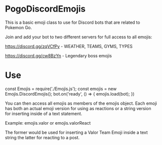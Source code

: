 # PogoDiscordEmojis

This is a basic emoji class to use for Discord bots that are related to Pokemon Go.

Join and add your bot to two different servers for full access to all emojis:

https://discord.gg/zqVCfPy - WEATHER, TEAMS, GYMS, TYPES

https://discord.gg/cw8BzYn - Legendary boss emojis

# Use

const Emojis = require('./Emojis.js');
const emojis = new Emojis.DiscordEmojis();
bot.on('ready', () => {
    emojis.load(bot);
})

You can then access all emojis as members of the emojis object.  Each emoji has both an actual emoji version for using as reactions or a string version for inserting inside of a text statement.

Example: emojis.valor or emojis.valorReact

The former would be used for inserting a Valor Team Emoji inside a text string the latter for reacting to a post.

